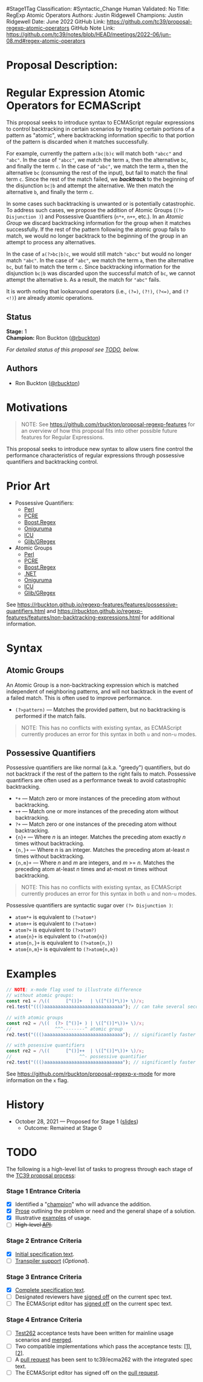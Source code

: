 #Stage1Tag
Classification: #Syntactic_Change
Human Validated: No
Title: RegExp Atomic Operators
Authors: Justin Ridgewell
Champions: Justin Ridgewell
Date: June 2022
GitHub Link: https://github.com/tc39/proposal-regexp-atomic-operators
GitHub Note Link: https://github.com/tc39/notes/blob/HEAD/meetings/2022-06/jun-08.md#regex-atomic-operators

# Proposal Description:
<!--#region:intro-->
# Regular Expression Atomic Operators for ECMAScript

This proposal seeks to introduce syntax to ECMAScript regular expressions to control backtracking in certain scenarios
by treating certain portions of a pattern as "atomic", where backtracking information specific to that portion of the
pattern is discarded when it matches successfully.

For example, currently the pattern `a(bc|b)c` will match both `"abcc"` and `"abc"`. In the case of `"abcc"`, we 
match the term `a`, then the alternative `bc`, and finally the term `c`. In the case of `"abc"`, we match the
term `a`, then the alternative `bc` (consuming the rest of the input), but fail to match the final term `c`. Since the
rest of the match failed, we ***backtrack*** to the beginning of the disjunction `bc|b` and attempt the alternative. We then
match the alternative `b`, and finally the term `c`.

In some cases such backtracking is unwanted or is potentially catastrophic. To address such cases, we propose the 
addition of Atomic Groups (`(?> Disjunction )`) and Possessive Quantifiers (`n*+`, `n++`, etc.). In an _Atomic Group_
we discard backtracking information for the group when it matches successfully. If the rest of the pattern following
the atomic group fails to match, we would no longer backtrack to the beginning of the group in an attempt to process
any alternatives.

In the case of `a(?>bc|b)c`, we would still match `"abcc"` but would no longer match `"abc"`. In the case of `"abc"`,
we match the term `a`, then the alternative `bc`, but fail to match the term `c`. Since backtracking information for
the disjunction `bc|b` was discarded upon the successful match of `bc`, we cannot attempt the alternative `b`. As a result,
the match for `"abc"` fails.

It is worth noting that lookaround operators (i.e., `(?=)`, `(?!)`, `(?<=)`, and `(?<!)`) are already atomic operations.

<!--#endregion:intro-->

<!--#region:status-->
## Status

**Stage:** 1  
**Champion:** Ron Buckton ([@rbuckton](https://github.com/rbuckton))  

_For detailed status of this proposal see [TODO](#todo), below._  
<!--#endregion:status-->

<!--#region:authors-->
## Authors

* Ron Buckton ([@rbuckton](https://github.com/rbuckton))  
<!--#endregion:authors-->

<!--#region:motivations-->
# Motivations

> NOTE: See https://github.com/rbuckton/proposal-regexp-features for an overview of
> how this proposal fits into other possible future features for Regular Expressions.

This proposal seeks to introduce new syntax to allow users fine control the performance
characteristics of regular expressions through possessive quantifiers and backtracking
control.

<!--#endregion:motivations-->

<!--#region:prior-art-->
# Prior Art 

* Possessive Quantifiers:
  * [Perl](https://rbuckton.github.io/regexp-features/engines/perl.html#feature-possessive-quantifiers)  
  * [PCRE](https://rbuckton.github.io/regexp-features/engines/pcre.html#feature-possessive-quantifiers)  
  * [Boost.Regex](https://rbuckton.github.io/regexp-features/engines/boost.regex.html#feature-possessive-quantifiers)  
  * [Oniguruma](https://rbuckton.github.io/regexp-features/engines/oniguruma.html#feature-possessive-quantifiers)  
  * [ICU](https://rbuckton.github.io/regexp-features/engines/icu.html#feature-possessive-quantifiers)  
  * [Glib/GRegex](https://rbuckton.github.io/regexp-features/engines/glib-gregex.html#feature-possessive-quantifiers)  
* Atomic Groups
  * [Perl](https://rbuckton.github.io/regexp-features/engines/perl.html#feature-non-backtracking-expressions)  
  * [PCRE](https://rbuckton.github.io/regexp-features/engines/pcre.html#feature-non-backtracking-expressions)  
  * [Boost.Regex](https://rbuckton.github.io/regexp-features/engines/boost.regex.html#feature-non-backtracking-expressions)  
  * [.NET](https://rbuckton.github.io/regexp-features/engines/dotnet.html#feature-non-backtracking-expressions)  
  * [Oniguruma](https://rbuckton.github.io/regexp-features/engines/oniguruma.html#feature-non-backtracking-expressions)  
  * [ICU](https://rbuckton.github.io/regexp-features/engines/icu.html#feature-non-backtracking-expressions)  
  * [Glib/GRegex](https://rbuckton.github.io/regexp-features/engines/glib-gregex.html#feature-non-backtracking-expressions)  

See https://rbuckton.github.io/regexp-features/features/possessive-quantifiers.html and
https://rbuckton.github.io/regexp-features/features/non-backtracking-expressions.html for 
additional information.
<!--#endregion:prior-art-->

<!--#region:syntax-->
# Syntax

## Atomic Groups

An Atomic Group is a non-backtracking expression which is matched independent of
neighboring patterns, and will not backtrack in the event of a failed match. This
is often used to improve performance.

- `(?>pattern)` &mdash; Matches the provided pattern, but no backtracking is performed 
  if the match fails.

> NOTE: This has no conflicts with existing syntax, as ECMAScript currently produces an
  error for this syntax in both `u` and non-`u` modes.

## Possessive Quantifiers

Possessive quantifiers are like normal (a.k.a. "greedy") quantifiers, but do not
backtrack if the rest of the pattern to the right fails to match. Possessive
quantifiers are often used as a performance tweak to avoid catastrophic backtracking.

- `*+` &mdash; Match zero or more instances of the preceding atom without backtracking.
- `++` &mdash; Match one or more instances of the preceding atom without backtracking.
- `?+` &mdash; Match zero or one instances of the preceding atom without backtracking.
- `{n}+` &mdash; Where _n_ is an integer. Matches the preceding atom exactly _n_ times without backtracking.
- `{n,}+` &mdash; Where _n_ is an integer. Matches the preceding atom at-least _n_ times without backtracking.
- `{n,m}+` &mdash; Where _n_ and _m_ are integers, and _m_ >= _n_. Matches the preceding atom at-least _n_ times and at-most _m_ times without backtracking.

> NOTE: This has no conflicts with existing syntax, as ECMAScript currently produces
> an error for this syntax in both `u` and non-`u` modes.

Possessive quantifiers are syntactic sugar over `(?> Disjunction )`:

- `atom*+` is equivalent to `(?>atom*)`
- `atom++` is equivalent to `(?>atom+)`
- `atom?+` is equivalent to `(?>atom?)`
- `atom{n}+` is equivalent to `(?>atom{n})`
- `atom{n,}+` is equivalent to `(?>atom{n,})`
- `atom{n,m}+` is equivalent to `(?>atom{n,m})`

<!--#endregion:syntax-->

<!--#region:semantics-->
<!-- # Semantics -->


<!--#endregion:semantics-->

<!--#region:examples-->
# Examples

```js
// NOTE: x-mode flag used to illustrate difference
// without atomic groups:
const re1 = /\((      [^()]+   | \([^()]*\))+ \)/x;
re1.test("((()aaaaaaaaaaaaaaaaaaaaaaaaaaaaa"); // can take several seconds to fail

// with atomic groups
const re2 = /\((  (?> [^()]+ ) | \([^()]*\))+ \)/x;
//                ^^^--------^ atomic group
re2.test("((()aaaaaaaaaaaaaaaaaaaaaaaaaaaaa"); // significantly faster as less backtracking is involved

// with posessive quantifiers
const re2 = /\((      [^()]++  | \([^()]*\))+ \)/x;
//                         ^^- possessive quantifier
re2.test("((()aaaaaaaaaaaaaaaaaaaaaaaaaaaaa"); // significantly faster as less backtracking is involved
```

See https://github.com/rbuckton/proposal-regexp-x-mode for more information on the `x` flag.

<!--#endregion:examples-->

<!--#region:api-->
<!-- # API -->

<!--#endregion:api-->

<!--#region:grammar-->
<!-- # Grammar

```grammarkdown
``` -->
<!--#endregion:grammar-->

<!--#region:references-->
<!-- # References

> TODO: Provide links to other specifications, etc.

* [Title](url)   -->
<!--#endregion:references-->

# History

- October 28, 2021 &mdash; Proposed for Stage 1 ([slides](https://1drv.ms/p/s!AjgWTO11Fk-TkfoUE-yb6OHZGaPtvw?e=mJQWJ8))
  - Outcome: Remained at Stage 0

<!--#region:todo-->
# TODO

The following is a high-level list of tasks to progress through each stage of the [TC39 proposal process](https://tc39.github.io/process-document/):

### Stage 1 Entrance Criteria

* [x] Identified a "[champion][Champion]" who will advance the addition.  
* [x] [Prose][Prose] outlining the problem or need and the general shape of a solution.  
* [x] Illustrative [examples][Examples] of usage.  
* [ ] ~~High-level [API][API].~~  

### Stage 2 Entrance Criteria

* [x] [Initial specification text][Specification].  
* [ ] [Transpiler support][Transpiler] (_Optional_).  

### Stage 3 Entrance Criteria

* [x] [Complete specification text][Specification].  
* [ ] Designated reviewers have [signed off][Stage3ReviewerSignOff] on the current spec text.  
* [ ] The ECMAScript editor has [signed off][Stage3EditorSignOff] on the current spec text.  

### Stage 4 Entrance Criteria

* [ ] [Test262](https://github.com/tc39/test262) acceptance tests have been written for mainline usage scenarios and [merged][Test262PullRequest].  
* [ ] Two compatible implementations which pass the acceptance tests: [\[1\]][Implementation1], [\[2\]][Implementation2].  
* [ ] A [pull request][Ecma262PullRequest] has been sent to tc39/ecma262 with the integrated spec text.  
* [ ] The ECMAScript editor has signed off on the [pull request][Ecma262PullRequest].  
<!--#endregion:todo-->

<!-- The following links are used throughout the README: -->

[Process]: https://tc39.es/process-document/
[Proposals]: https://github.com/tc39/proposals/
[Grammarkdown]: http://github.com/rbuckton/grammarkdown#readme
[Champion]: #status
[Prose]: #motivations
[Examples]: #examples
[API]: #api
[Specification]: https://rbuckton.github.io/proposal-regexp-atomic-operators

[Transpiler]: #todo
[Stage3ReviewerSignOff]: #todo
[Stage3EditorSignOff]: #todo
[Test262PullRequest]: #todo
[Implementation1]: #todo
[Implementation2]: #todo
[Ecma262PullRequest]: #todo
